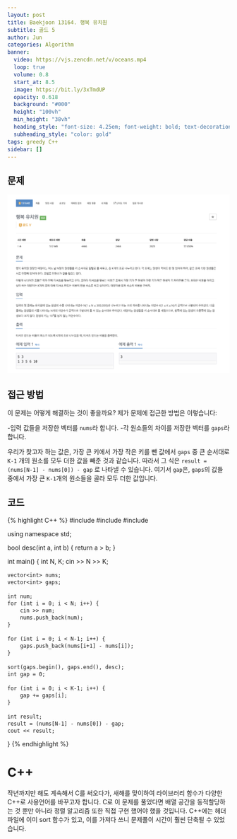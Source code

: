 ```yaml
---
layout: post
title: Baekjoon 13164. 행복 유치원
subtitle: 골드 5
author: Jun
categories: Algorithm
banner:
  video: https://vjs.zencdn.net/v/oceans.mp4
  loop: true
  volume: 0.8
  start_at: 8.5
  image: https://bit.ly/3xTmdUP
  opacity: 0.618
  background: "#000"
  height: "100vh"
  min_height: "38vh"
  heading_style: "font-size: 4.25em; font-weight: bold; text-decoration: underline"
  subheading_style: "color: gold"
tags: greedy C++
sidebar: []
---
```


## 문제

![problem](/assets/images/banners/img13164.png)



## 접근 방법

이 문제는 어떻게 해결하는 것이 좋을까요?
제가 문제에 접근한 방법은 이렇습니다: 

-입력 값들을 저장한 벡터를 `nums`라 합니다.
-각 원소들의 차이를 저장한 벡터를 `gaps`라 합니다. 

우리가 찾고자 하는 값은, 가장 큰 키에서 가장 작은 키를 뺀 값에서
`gaps` 중 큰 순서대로 `K-1` 개의 원소를 모두 더한 값을 빼준 것과 같습니다.
따라서 그 식은
`result = (nums[N-1] - nums[0]) - gap`
로 나타낼 수 있습니다. 
여기서 `gap`은, 
`gaps`의 값들 중에서 가장 큰 `K-1`개의 원소들을 골라 모두 더한 값입니다.




## 코드

{% highlight C++ %}
#include <iostream>
#include <algorithm>
#include <vector>

using namespace std; 

bool desc(int a, int b) {
	return a > b; 
}

int main()
{
	int N, K; 
	cin >> N >> K;

	vector<int> nums; 
	vector<int> gaps; 

	int num; 
	for (int i = 0; i < N; i++) {
		cin >> num; 
		nums.push_back(num); 
	}

	for (int i = 0; i < N-1; i++) {
		gaps.push_back(nums[i+1] - nums[i]); 
	}

	sort(gaps.begin(), gaps.end(), desc);
	int gap = 0; 

	for (int i = 0; i < K-1; i++) {
		gap += gaps[i]; 
	}

	int result; 
	result = (nums[N-1] - nums[0]) - gap; 
	cout << result; 

}
{% endhighlight %}


# C++
작년까지만 해도 계속해서 C를 써오다가, 새해를 맞이하여 라이브러리 함수가 다양한 C++로 사용언어를 바꾸고자 합니다.
C로 이 문제를 풀었다면 배열 공간을 동적할당하는 것 뿐만 아니라 정렬 알고리즘 또한 직접 구현 했어야 했을 것입니다. 
C++에는 <algirhtm> 헤더 파일에 이미 sort 함수가 있고, 이를 가져다 쓰니 문제풀이 시간이 훨씬 단축될 수 있었습니다.
